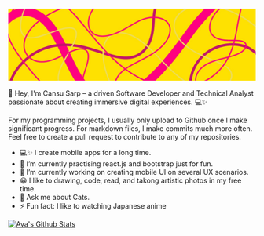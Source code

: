 ![Banner](profileavatarbanner.png)

🚀 Hey, I'm Cansu Sarp – a driven Software Developer and Technical Analyst passionate about creating immersive digital experiences. 💻✨

For my programming projects, I usually only upload to Github once I make significant progress. For markdown files, I make commits much more often. Feel free to create a pull request to contribute to any of my repositories.
- 💻✨ I create mobile apps for a long time.
- 🌱 I’m currently practising react.js and bootstrap just for fun.
- 🔭 I’m currently working on creating mobile UI on several UX scenarios.
- 😀 I like to drawing, code, read, and takong artistic photos in my free time.
- 💬 Ask me about Cats.
- ⚡ Fun fact: I like to watching Japanese anime

[![Ava's Github Stats](https://github-readme-stats.vercel.app/api?username=amxchang)](https://github.com/anuraghazra/github-readme-stats)
